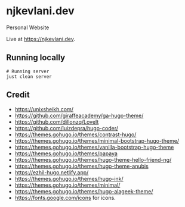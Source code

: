 # njkevlani.dev
Personal Website

Live at https://njkevlani.dev.

## Running locally

```shell
# Running server
just clean server
```

## Credit
- https://unixsheikh.com/
- https://github.com/giraffeacademy/ga-hugo-theme/
- https://github.com/dillonzq/LoveIt
- https://github.com/luizdepra/hugo-coder/
- https://themes.gohugo.io/themes/contrast-hugo/
- https://themes.gohugo.io/themes/minimal-bootstrap-hugo-theme/
- https://themes.gohugo.io/themes/vanilla-bootstrap-hugo-theme
- https://themes.gohugo.io/themes/papaya
- https://themes.gohugo.io/themes/hugo-theme-hello-friend-ng/
- https://themes.gohugo.io/themes/hugo-theme-anubis
- https://ezhil-hugo.netlify.app/
- https://themes.gohugo.io/themes/hugo-ink/
- https://themes.gohugo.io/themes/minimal/
- https://themes.gohugo.io/themes/hugo-alageek-theme/
- https://fonts.google.com/icons for icons.

